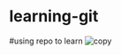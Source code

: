 # learning-git
#using repo to learn
![copy](https://github.com/Carbonnetwork001/learning-git/assets/105528514/164a2b28-99a0-45dd-9caa-65a9096f0786)

